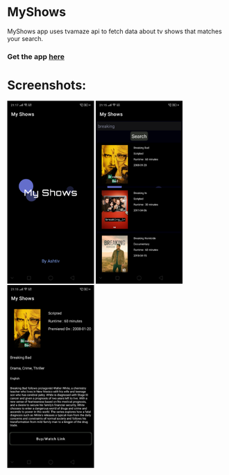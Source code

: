 # MyShows
MyShows app uses tvamaze api to fetch data about tv shows that matches your search.

### Get the app <a href="https://github.com/ashtiv/Do-This/raw/main/app/Do%20This.apk">here</a>

# Screenshots:
<img src="https://raw.githubusercontent.com/ashtiv/MyShows/master/Myshows/app/Screenshot_2021-06-22-21-17-35-59_b1e2e2f960918b7e95f61af9cba1c781.png" alt="alt text" width="200">
<img src="https://raw.githubusercontent.com/ashtiv/MyShows/102be65ae152fb9a7722e57df1c405aabcdd4aaf/Myshows/app/Screenshot_2021-06-22-21-15-52-22_b1e2e2f960918b7e95f61af9cba1c781.png" alt="alt text" width="200">
<img src="https://raw.githubusercontent.com/ashtiv/MyShows/master/Myshows/app/Screenshot_2021-06-22-21-15-57-69_b1e2e2f960918b7e95f61af9cba1c781.png" alt="alt text" width="200">
